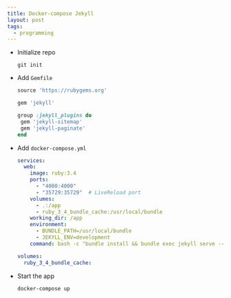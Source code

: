 ```yaml
---
title: Docker-compose Jekyll
layout: post
tags:
  - programming
---
```


* Initialize repo

  ```shell
  git init
  ```

* Add `Gemfile`

   ```ruby
  source 'https://rubygems.org'

  gem 'jekyll'

  group :jekyll_plugins do
    gem 'jekyll-sitemap'
    gem 'jekyll-paginate'
  end
   ```

* Add `docker-compose.yml`

   ```yml
   services:
     web:
       image: ruby:3.4
       ports:
         - "4000:4000"
         - "35729:35729"  # LiveReload port
       volumes:
         - .:/app
         - ruby_3_4_bundle_cache:/usr/local/bundle
       working_dir: /app
       environment:
         - BUNDLE_PATH=/usr/local/bundle
         - JEKYLL_ENV=development
       command: bash -c "bundle install && bundle exec jekyll serve --host 0.0.0.0 --watch --incremental"

   volumes:
     ruby_3_4_bundle_cache:
   ```

* Start the app

  ```shell
  docker-compose up
  ```
